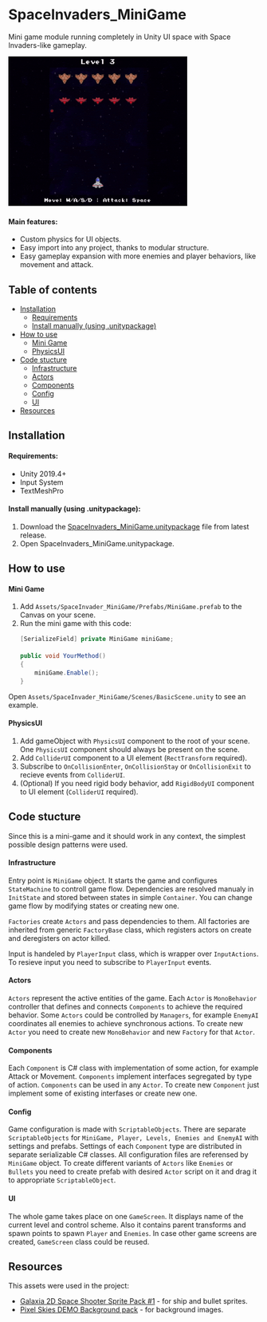 # SpaceInvaders_MiniGame

Mini game module running completely in Unity UI space with Space Invaders-like gameplay.  

<img alt="preview" src="./preview.gif" height="300px" />

#### Main features:
- Custom physics for UI objects.
- Easy import into any project, thanks to modular structure.
- Easy gameplay expansion with more enemies and player behaviors, like movement and attack.



## Table of contents

- [Installation](#Installation)
  - [Requirements](#Requirements)
  - [Install manually (using .unitypackage)](#install-manually-using-unitypackage)
- [How to use](#How-to-use)
  - [Mini Game](#Mini-Game)
  - [PhysicsUI](#PhysicsUI)
- [Code stucture](#Code-stucture)
  - [Infrastructure](#Infrastructure)
  - [Actors](#Actors)
  - [Components](#Components)
  - [Config](#Config)
  - [UI](#UI)
- [Resources](#Resources)

<!-- ## How to play -->



## Installation

#### Requirements:

- Unity 2019.4+
- Input System
- TextMeshPro

#### Install manually (using .unitypackage):

1. Download the [SpaceInvaders_MiniGame.unitypackage](https://github.com/WiLLLLL683/SpaceInvaders_MiniGame/releases/latest/download/SpaceInvaders_MiniGame.unitypackage) 
file from latest release. 
2. Open SpaceInvaders_MiniGame.unitypackage.



## How to use

#### Mini Game

1. Add `Assets/SpaceInvader_MiniGame/Prefabs/MiniGame.prefab` to the Canvas on your scene.
2. Run the mini game with this code:
    ```csharp
    [SerializeField] private MiniGame miniGame;

    public void YourMethod()
    {
        miniGame.Enable();
    }
    ```

Open `Assets/SpaceInvader_MiniGame/Scenes/BasicScene.unity` to see an example.

#### PhysicsUI

1. Add gameObject with `PhysicsUI` component to the root of your scene. One `PhysicsUI` component should always be present on the scene.
2. Add `ColliderUI` component to a UI element (`RectTransform` required).
3. Subscribe to `OnCollisionEnter`, `OnCollisionStay` or `OnCollisionExit` to recieve events from `ColliderUI`.
4. (Optional) If you need rigid body behavior, add `RigidBodyUI` component to UI element (`ColliderUI` required).



## Code stucture

Since this is a mini-game and it should work in any context, the simplest possible design patterns were used.

#### Infrastructure

Entry point is `MiniGame` object. It starts the game and configures `StateMachine` to controll game flow.
Dependencies are resolved manualy in `InitState` and stored between states in simple `Container`.
You can change game flow by modifying states or creating new one.

`Factories` create `Actors` and pass dependencies to them. All factories are inherited from generic `FactoryBase` class,
which registers actors on create and deregisters on actor killed. 

Input is handeled by `PlayerInput` class, which is wrapper over `InputActions`.
To resieve input you need to subscribe to `PlayerInput` events.

#### Actors

`Actors` represent the active entities of the game. 
Each `Actor` is `MonoBehavior` controller that defines and connects `Components` to achieve the required behavior.
Some `Actors` could be controlled by `Managers`, for example `EnemyAI` coordinates all enemies to achieve synchronous actions.
To create new `Actor` you need to create new `MonoBehavior` and new `Factory` for that `Actor`.

#### Components

Each `Component` is C# class with implementation of some action, for example Attack or Movement.
`Components` implement interfaces segregated by type of action. 
`Components` can be used in any `Actor`.
To create new `Component` just implement some of existing interfases or create new one.

#### Config

Game configuration is made with `ScriptableObjects`.
There are separate `ScriptableObjects` for `MiniGame, Player, Levels, Enemies and EnemyAI` with settings and prefabs.
Settings of each `Component` type are distributed in separate serializable C# classes.
All configuration files are referensed by `MiniGame` object.
To create different variants of `Actors` like `Enemies` or `Bullets` you need to create prefab with desired `Actor` script on it and drag it to appropriate `ScriptableObject`.

#### UI

The whole game takes place on one `GameScreen`. It displays name of the current level and control scheme.
Also it contains parent transforms and spawn points to spawn `Player` and `Enemies`.
In case other game screens are created, `GameScreen` class could be reused.



## Resources

This assets were used in the project:
- [Galaxia 2D Space Shooter Sprite Pack #1](https://assetstore.unity.com/packages/2d/textures-materials/galaxia-2d-space-shooter-sprite-pack-1-64944) - for ship and bullet sprites.
- [Pixel Skies DEMO Background pack](https://assetstore.unity.com/packages/2d/environments/pixel-skies-demo-background-pack-226622) - for background images.


